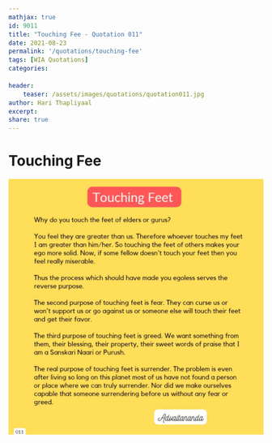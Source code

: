 ```yaml
---
mathjax: true
id: 9011
title: "Touching Fee - Quotation 011"
date: 2021-08-23
permalink: '/quotations/touching-fee'
tags: [WIA Quotations] 
categories: 

header:
    teaser: /assets/images/quotations/quotation011.jpg
author: Hari Thapliyaal 
excerpt:
share: true 
---
```


# Touching Fee

![Touching Fee](/assets/images/quotations/quotation011.jpg)
